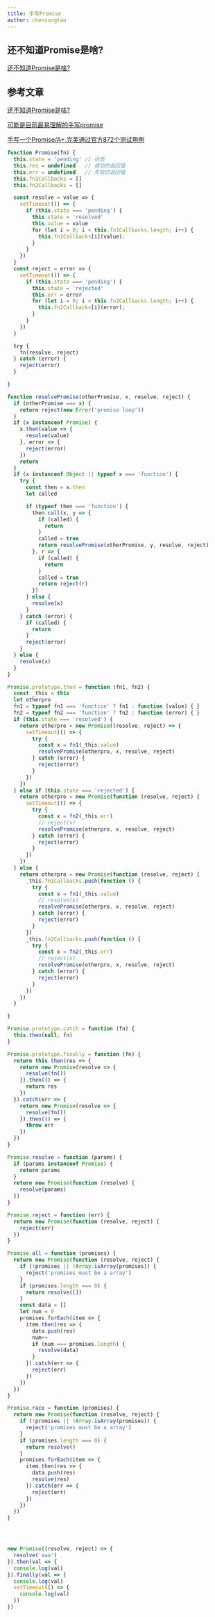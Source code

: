 ```yaml
---
title: 手写Promise
author: chensongtao
---
```


## 还不知道Promise是啥?

[还不知道Promise是啥?](https://es6.ruanyifeng.com/#docs/promise)

## 参考文章

[还不知道Promise是啥?](https://es6.ruanyifeng.com/#docs/promise)

[可能是目前最易理解的手写promise](https://mp.weixin.qq.com/s?__biz=Mzg5ODA5NTM1Mw==&mid=2247491089&idx=1&sn=b8438de4c73ee63cd63ac5c387cb9882&chksm=c0669f87f71116912be196c1647a116943b7094ed703b053de73b436b4ff5794dd5679a15d42&scene=126&sessionid=1606701356&key=2f88c2a11d638eeaa83c5879f86ff41202267f8f360266f330e21fe072a3c2d04052ecebb16551de7880fac2ad0cc30ca85a917b4e98a9c70918a7e206866cdaf9475f0d4e276b3ca836ba1c1ad180d44b161ba1c090e2a4cc4bb1c68a44a66cea4206265322bcedf76ecc7029d61ae347b3ebed2c446ba5fcc387e17e541fb6&ascene=1&uin=MjMzNzAxMDkzNw%3D%3D&devicetype=Windows+10+x64&version=63000039&lang=zh_CN&exportkey=A1Ot2vyhOiVqy6ihVgJ3U8I%3D&pass_ticket=eQePtr0tNUzhhxcPnj9u5aHLJDvq%2F%2BbYxy3WDIUlBpI77NbsV1S3e%2Ffau5d86B1f&wx_header=0)

[手写一个Promise/A+,完美通过官方872个测试用例](https://juejin.cn/post/6844904116913700877#heading-21)

```js
function Promise(fn) {
  this.state = 'pending' // 状态
  this.res = undefined   // 成功的返回值
  this.err = undefined   // 失败的返回值
  this.fn1Callbacks = []
  this.fn2Callbacks = []

  const resolve = value => {
    setTimeout(() => {
      if (this.state === 'pending') {
        this.state = 'resolved'
        this.value = value
        for (let i = 0; i < this.fn1Callbacks.length; i++) {
          this.fn1Callbacks[i](value);
        }
      }
    })
  }
  const reject = error => {
    setTimeout(() => {
      if (this.state === 'pending') {
        this.state = 'rejected'
        this.err = error
        for (let i = 0; i < this.fn2Callbacks.length; i++) {
          this.fn2Callbacks[i](error);
        }
      }
    })
  }

  try {
    fn(resolve, reject)
  } catch (error) {
    reject(error)
  }

}

function resolvePromise(otherPromise, x, resolve, reject) {
  if (otherPromise === x) {
    return reject(new Error('promise loop'))
  }
  if (x instanceof Promise) {
    x.then(value => {
      resolve(value)
    }, error => {
      reject(error)
    })
    return
  }
  if (x instanceof Object || typeof x === 'function') {
    try {
      const then = x.then
      let called

      if (typeof then === 'function') {
        then.call(x, y => {
          if (called) {
            return
          }
          called = true
          return resolvePromise(otherPromise, y, resolve, reject)
        }, r => {
          if (called) {
            return
          }
          called = true
          return reject(r)
        })
      } else {
        resolve(x)
      }
    } catch (error) {
      if (called) {
        return
      }
      reject(error)
    }
  } else {
    resolve(x)
  }
}

Promise.prototype.then = function (fn1, fn2) {
  const _this = this
  let otherpro
  fn1 = typeof fn1 === 'function' ? fn1 : function (value) { }
  fn2 = typeof fn2 === 'function' ? fn2 : function (error) { }
  if (this.state === 'resolved') {
    return otherpro = new Promise((resolve, reject) => {
      setTimeout(() => {
        try {
          const x = fn1(_this.value)
          resolvePromise(otherpro, x, resolve, reject)
        } catch (error) {
          reject(error)
        }
      })
    })
  } else if (this.state === 'rejected') {
    return otherpro = new Promise(function (resolve, reject) {
      setTimeout(() => {
        try {
          const x = fn2(_this.err)
          // reject(x)
          resolvePromise(otherpro, x, resolve, reject)
        } catch (error) {
          reject(error)
        }
      })
    })
  } else {
    return otherpro = new Promise(function (resolve, reject) {
      _this.fn1Callbacks.push(function () {
        try {
          const x = fn1(_this.value)
          // resolve(x)
          resolvePromise(otherpro, x, resolve, reject)
        } catch (error) {
          reject(error)
        }
      })
      _this.fn2Callbacks.push(function () {
        try {
          const x = fn2(_this.err)
          // reject(x)
          resolvePromise(otherpro, x, resolve, reject)
        } catch (error) {
          reject(error)
        }
      })
    })
  }

}

Promise.prototype.catch = function (fn) {
  this.then(null, fn)
}

Promise.prototype.finally = function (fn) {
  return this.then(res => {
    return new Promise(resolve => {
      resolve(fn())
    }).then(() => {
      return res
    })
  }).catch(err => {
    return new Promise(resolve => {
      resolve(fn())
    }).then(() => {
      throw err
    })
  })
}

Promise.resolve = function (params) {
  if (params instanceof Promise) {
    return params
  }
  return new Promise(function (resolve) {
    resolve(params)
  })
}

Promise.reject = function (err) {
  return new Promise(function (resolve, reject) {
    reject(err)
  })
}

Promise.all = function (promises) {
  return new Promise(function (resolve, reject) {
    if (!promises || !Array.isArray(promises)) {
      reject('promises must be a array')
    }
    if (promises.length === 0) {
      return resolve([])
    }
    const data = []
    let num = 0
    promises.forEach(item => {
      item.then(res => {
        data.push(res)
        num++
        if (num === promises.length) {
          resolve(data)
        }
      }).catch(err => {
        reject(err)
      })
    })
  })
}

Promise.race = function (promises) {
  return new Promise(function (resolve, reject) {
    if (!promises || !Array.isArray(promises)) {
      reject('promises must be a array')
    }
    if (promises.length === 0) {
      return resolve()
    }
    promises.forEach(item => {
      item.then(res => {
        data.push(res)
        resolve(res)
      }).catch(err => {
        reject(err)
      })
    })
  })
}




new Promise((resolve, reject) => {
  resolve('aaa')
}).then(val => {
  console.log(val)
}).finally(val => {
  console.log(val)
  setTimeout(() => {
    console.log(val)
  })
})
```
